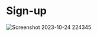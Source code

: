 # Sign-up
 
![Screenshot 2023-10-24 224345](https://github.com/nitinlabana/Sign-up/assets/67837026/1c9e5253-96fd-4254-befc-90df3e18c2b0)
